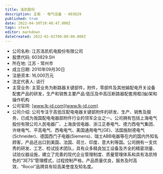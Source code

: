 ```yaml
---
title: 洛凯股份
description: 主板 - 电气设备 - 603829
published: true
date: 2022-04-30T19:40:47.000Z
tags: stock
editor: markdown
dateCreated: 2022-01-01T00:00:00.000Z
---
```


- 公司名称: 江苏洛凯机电股份有限公司
- 股票代码: 603829.SH
- 所在地: 江苏 - 常州市
- 成立日期: 2010年09月30日
- 注册资本: 16,000万元
- 法定代表人: 谈行
- 主营业务: 主营业务为断路器关键部件，附件，零部件及其他输配电开关设备配套产品的研发，生产和销售主要产品:低压及中高压断路器配套用框(抽)架和操作机构
- 公司官网: [www.lk-jd.com](www.lk-jd.com)
- 公司介绍: 公司专注于高低压配电电器关键部附件的研发、生产、销售及服务，已成为我国配电电器部附件行业的领军企业之一。公司拥有包括上海电气股份有限公司人民电器厂、上海良信电器、浙江正泰电气、德力西电气集团、许继电气、平高电气、西电电气、美国通用电气(GE)、法国施耐德电气(Schneider)、德国西门子电器(Siemens)、瑞士ABB电器等在内的国内外知名顾客，产品还出口到美国、法国、荷兰、印度、意大利等国。公司拥有一支优秀的研发、工艺、检试技术团队，具有众多精良加工设备及齐全的精密测量、试验仪器设施，建立了完善的现代企业管理制度、质量管理体系和具有洛凯特色的“3E7S”管理模式，过程控制严格，产品质量优良，服务及时高效，“Rocoi”品牌具有较高美誉度及知名度。


